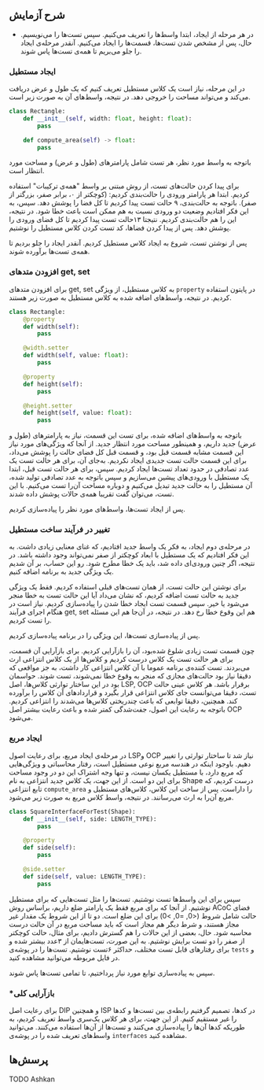 ## شرح آزمایش

* در هر مرحله از ایجاد، ابتدا واسط‌ها را تعریف می‌کنیم. سپس تست‌ها را می‌نویسیم. حال، پس از مشخص شدن تست‌ها، قسمت‌ها را ایجاد می‌کنیم. آنقدر مرحله‌ی ایجاد را جلو می‌بریم تا همه‌ی تست‌ها پاس شوند.

### ایجاد مستطیل
در این مرحله، نیاز است یک کلاس مستطیل تعریف کنیم که یک طول و عرض دریافت می‌کند و می‌تواند مساحت را خروجی دهد. در نتیجه، واسط‌های آن به صورت زیر است.

```python
class Rectangle:
    def __init__(self, width: float, height: float):
        pass

    def compute_area(self) -> float:
        pass
```

باتوجه به واسط مورد نظر، هر تست شامل پارامترهای (طول و عرض) و مساحت مورد انتظار است. 

برای پیدا کردن حالت‌های تست، از روش‌ مبتنی بر واسط "همه‌ی ترکیبات" استفاده کردیم. ابتدا هر پارامتر ورودی را حالت‌بندی کردیم: (کوچکتر از ۰، برابر صفر، بزرگتر از صفر). باتوجه به حالت‌بندی، ۹ حالت تست پیدا کردیم تا کل فضا را پوشش دهد. سپس، به این فکر افتادیم وضعیت دو ورودی نسبت به هم ممکن است باعث خطا شود. در نتیجه، این را هم حالت‌بندی کردیم. نتیجتا ۱۳حالت تست پیدا کردیم تا کل فضای ورودی را پوشش دهد. پس از پیدا کردن فضاها، کد تست کردن کلاس مستطیل را نوشتیم.

پس از نوشتن تست، شروع به ایجاد کلاس مستطیل کردیم. آنقدر ایجاد را جلو بردیم تا همه‌ی تست‌ها برآورده شوند.


### افزودن متدهای get, set
برای افزودن متدهای get, set به کلاس مستطیل، از ویژگی `property` در پایتون استفاده کردیم. در نتیجه، واسط‌های اضافه شده به کلاس مستطیل به صورت زیر هستند.

```python
class Rectangle:
    @property
    def width(self):
        pass

    @width.setter
    def width(self, value: float):
        pass

    @property
    def height(self):
        pass

    @height.setter
    def height(self, value: float):
        pass
```

باتوجه به واسط‌های اضافه شده، برای تست این قسمت، نیاز به پارامترهای (طول و عرض) جدید داریم، و همینطور مساحت مورد انتظار جدید. از آنجا که ویژگی‌های مورد نیاز این قسمت مشابه قسمت قبل بود، و قسمت قبل کل فضای حالت را پوشش می‌داد، برای این قسمت حالت تست جدیدی ایجاد نکردیم. به‌جای آن، برای هر حالت تست یک عدد تصادفی در حدود تعداد تست‌ها ایجاد کردیم. سپس، برای هر حالت تست قبل، ابتدا یک مستطیل با ورودی‌های پیشین می‌سازیم و سپس باتوجه به عدد تصادفی تولید شده، آن مستطیل را به حالت جدید تبدیل می‌کنیم و دوباره مساحت آن‌را تست می‌کنیم. با این تست، می‌توان گفت تقریبا همه‌ی حالات پوشش داده شدند.

پس از ایجاد تست‌ها، واسط‌های مورد نظر را پیاده‌سازی کردیم.

### تغییر در فرآیند ساخت مستطیل
در مرحله‌ی دوم ایجاد، به فکر یک واسط جدید افتادیم، که غنای معنایی زیادی داشت. به این فکر افتادیم که یک مستطیل با ابعاد کوچکتر از صفر نمی‌تواند وجود داشته باشد. در نتیجه، اگر چنین ورودی‌ای داده شد، باید یک خطا مطرح شود. رو این حساب، بر آن شدیم یک ویژگی جدید به برنامه اضافه کنیم.

برای نوشتن این حالت تست، از همان تست‌های قبلی استفاده کردیم. فقط یک ویژگی جدید به حالت تست اضافه کردیم، که نشان می‌داد آیا این حالت تست به خطا منجر می‌شود یا خیر. سپس قسمت تست ایجاد خطا شدن را پیاده‌سازی کردیم. نیاز است در هنگام اجرای فرآیند get, set هم این وقوع خطا رخ دهد. در نتیجه، در آن‌جا هم این مسئله را تست کردیم.

پس از پیاده‌سازی تست‌ها، این ویژگی را در برنامه پیاده‌سازی کردیم. 

چون قسمت تست زیادی شلوغ شده‌بود، آن را بازآرایی کردیم. برای بازآرایی آن قسمت، برای هر حالت تست یک کلاس درست کردیم و کلاس‌ها از یک کلاس انتزاعی ارث می‌بردند. تست کننده‌ی برنامه عموما با آن کلاس انتزاعی کار داشت، به جز مواقعی که دقیقا نیاز بود حالت‌های مجازی که منجر به وقوع خطا نمی‌شوند، تست شوند. حواسمان بود در این ساختار توارثی کلاس‌ها، اصل LSP, OCP برقرار باشد. هر کلاس عینی حالت تست، دقیقا می‌توانست جای کلاس انتزاعی قرار بگیرد و قراردادهای آن کلاس را برآورده کند. همچنین، دقیقا توابعی که باعث چندریختی کلاس‌ها می‌شدند را انتزاعی کردیم. باتوجه به رعایت این اصول، جفت‌شدگی کمتر شده و باعث رعایت بیشتر اصل OCP می‌شود.

### ایجاد مربع
در مرحله‌ی ایجاد مربع، برای رعایت اصول LSPو OCP نیاز شد تا ساختار توارثی را تغییر دهیم. باوجود اینکه در هندسه مربع نوعی مستطیل است، رفتار محاسباتی و ویژگی‌هایی که مربع دارد، با مستطیل یکسان نیست، و تنها وجه اشتراک این دو در وجود مساحت برای این دو است. از این جهت، یک کلاس جدید انتزاعی به نام Shape درست کردیم، که تابع انتزاعی `compute_area` را داراست. پس از ساخت این کلاس، کلاس‌های مستطیل و مربع آن‌را به ارث می‌رسانند. در نتیجه، واسط کلاس مربع به صورت زیر می‌شود.
```python
class SquareInterfaceForTest(Shape):
    def __init__(self, side: LENGTH_TYPE):
        pass

    @property
    def side(self):
        pass

    @side.setter
    def side(self, value: LENGTH_TYPE):
        pass
```
سپس برای این واسط‌ها تست نوشتیم. تست‌ها را مثل تست‌هایی که برای مستطیل نوشتیم. از آنجا که برای مربع فقط یک پارامتر ضلع داریم، براساس روش ACoC فضای حالت شامل شروط (<0, =0, >0) برای این ضلع است. دو تا از این شروط یک مقدار غیر مجاز هستند، و شرط دیگر هم مجاز است که باید مساحت مربع در آن حالت درست محاسبه شود. حال، بعضی از این حالات را هم گسترش دادیم، برای مثال، حالت کوچکتر از صفر را دو تست برایش نوشتیم. به این صورت، تست‌هایمان از ۳عدد بیشتر شده و برای رفتارهای قابل تست مختلف، حداکثر ۶تست نوشتیم. تست‌ها را در پوشه‌ی `tests`  و در فایل مربوطه می‌توانید مشاهده کنید.

سپس به پیاده‌سازی توابع مورد نیاز پرداختیم، تا تمامی تست‌ها پاس شوند.

### *بازآرایی کلی
برای رعایت اصل DIP و همچنین ISP در کدها، تصمیم گرفتیم رابطه‌ی بین تست‌ها و کدها را غیر مستقیم کنیم. از این جهت، برای هر کلاس یک‌سری واسط تعریف کردیم، به طوریکه کدها آن‌ها را پیاده‌سازی می‌کنند و تست‌ها از  آن‌ها استفاده می‌کنند. می‌توانید واسط‌های تعریف شده را در پوشه‌ی `interfaces` مشاهده کنید.

## پرسش‌ها
TODO Ashkan
